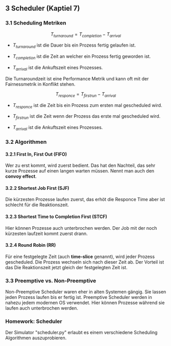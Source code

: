 ## 3 Scheduler (Kaptiel 7)

### 3.1 Scheduling Metriken

$$T_{turnaround}=T_{completion} - T_{arrival}$$

* $T_{turnaround}$ ist die Dauer bis ein Prozess fertig gelaufen ist.

* $T_{completion}$ ist die Zeit an welcher ein Prozess fertig geworden ist.

* $T_{arrival}$ ist die Ankuftszeit eines Prozesses.

Die Turnaroundzeit ist eine Performance Metrik und kann oft mit der Fairnessmetrik in Konflikt stehen.

$$T_{responce}=T_{firstrun} - T_{arrival}$$

* $T_{responce}$ ist die Zeit bis ein Prozess zum ersten mal gescheduled wird. 

* $T_{firstrun}$ ist die Zeit wenn der Prozess das erste mal gescheduled wird.

* $T_{arrival}$ ist die Ankuftszeit eines Prozesses.


### 3.2 Algorithmen

#### 3.2.1 First In, First Out (FIFO)

Wer zu erst kommt, wird zuerst bedient. Das hat den Nachteil, das sehr kurze Prozesse auf einen langen warten müssen. Nennt man auch den **convoy effect**.

#### 3.2.2 Shortest Job First (SJF)

Die kürzesten Prozesse laufen zuerst, das erhöt die Responce Time aber ist schlecht für die Reaktionszeit.

#### 3.2.3 Shortest Time to Completion First (STCF)

Hier können Prozesse auch unterbrochen werden. Der Job mit der noch kürzesten laufzeit kommt zuerst drann.

#### 3.2.4 Round Robin (RR)

Für eine festgelegte Zeit (auch **time-slice** genannt), wird jeder Prozess gescheduled. Die Prozess wechseln sich nach dieser Zeit ab. Der Vorteil ist das Die Reaktionszeit jetzt gleich der festgelegten Zeit ist.


### 3.3 Preemptive vs. Non-Preemptive

Non-Preemptive Scheduler waren eher in alten Systemen gängig. Sie lassen jeden Prozess laufen bis er fertig ist. Preemptive Scheduler werden in nahezu jedem modernen OS verwendet. Hier können Prozesse während sie laufen auch unterbrochen werden.

### Homework: Scheduler

Der Simulator "scheduler.py" erlaubt es einem verschiedene Scheduling Algorithmen auszuprobieren. 


